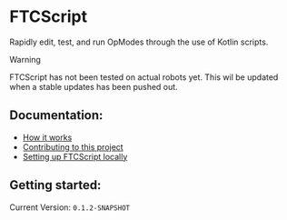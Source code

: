 # FTCScript
Rapidly edit, test, and run OpModes through the use of Kotlin scripts.

> [!WARNING]  
> FTCScript has not been tested on actual robots yet. This wil be updated when a stable updates has been pushed out.

## Documentation:
- [How it works](https://github.com/GrowlyX/ftc-scripting/blob/master/docs/how-it-works.md)
- [Contributing to this project](https://github.com/GrowlyX/ftc-scripting/blob/master/docs/developers.md)
- [Setting up FTCScript locally](https://github.com/GrowlyX/ftc-scripting/blob/master/docs/configure.md)

## Getting started:
Current Version: `0.1.2-SNAPSHOT`
